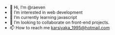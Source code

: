 - 👋 Hi, I’m @raeven
- 👀 I’m interested in web development
- 🌱 I’m currently learning javascript
- 💞️ I’m looking to collaborate on front-end projects.
- 📫 How to reach me karsiyaka_1995@hotmail.com

<!---
koskeroglu/koskeroglu is a ✨ special ✨ repository because its `README.md` (this file) appears on your GitHub profile.
You can click the Preview link to take a look at your changes.
--->
